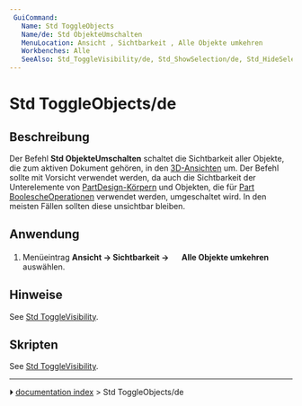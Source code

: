 ```yaml
---
 GuiCommand:
   Name: Std ToggleObjects
   Name/de: Std ObjekteUmschalten
   MenuLocation: Ansicht , Sichtbarkeit , Alle Objekte umkehren
   Workbenches: Alle
   SeeAlso: Std_ToggleVisibility/de, Std_ShowSelection/de, Std_HideSelection, Std_ShowObjects/de, Std_HideObjects/de
---
```


# Std ToggleObjects/de



## Beschreibung

Der Befehl **Std ObjekteUmschalten** schaltet die Sichtbarkeit aller Objekte, die zum aktiven Dokument gehören, in den [3D-Ansichten](3D_view.md) um. Der Befehl sollte mit Vorsicht verwendet werden, da auch die Sichtbarkeit der Unterelemente von [PartDesign-Körpern](PartDesign_Body/de.md) und Objekten, die für [Part BoolescheOperationen](Part_Boolean/de.md) verwendet werden, umgeschaltet wird. In den meisten Fällen sollten diese unsichtbar bleiben.



## Anwendung

1.  Menüeintrag **Ansicht → Sichtbarkeit → <img src="images/Std_ToggleObjects.svg" width=16px> Alle Objekte umkehren** auswählen.



## Hinweise

See [Std ToggleVisibility](Std_ToggleVisibility#Notes.md).



## Skripten

See [Std ToggleVisibility](Std_ToggleVisibility#Scripting.md).



---
⏵ [documentation index](../README.md) > Std ToggleObjects/de
